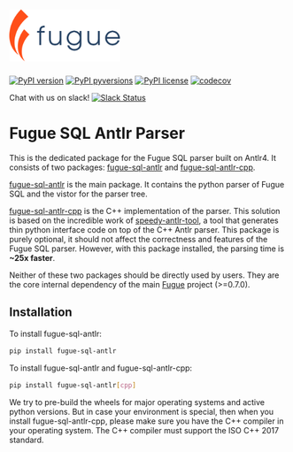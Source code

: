 # <img src="./images/logo.svg" width="200">

[![PyPI version](https://badge.fury.io/py/fugue-sql-antlr.svg)](https://pypi.python.org/pypi/fugue-sql-antlr/)
[![PyPI pyversions](https://img.shields.io/pypi/pyversions/fugue-sql-antlr.svg)](https://pypi.python.org/pypi/fugue-sql-antlr/)
[![PyPI license](https://img.shields.io/pypi/l/fugue-sql-antlr.svg)](https://pypi.python.org/pypi/fugue-sql-antlr/)
[![codecov](https://codecov.io/gh/fugue-project/fugue-sql-antlr/branch/master/graph/badge.svg?token=TRJFPVXS67)](https://codecov.io/gh/fugue-project/fugue-sql-antlr)

Chat with us on slack!
[![Slack Status](https://img.shields.io/badge/slack-join_chat-white.svg?logo=slack&style=social)](http://slack.fugue.ai)

# Fugue SQL Antlr Parser

This is the dedicated package for the Fugue SQL parser built on Antlr4. It consists of two packages: [fugue-sql-antlr](https://pypi.python.org/pypi/fugue-sql-antlr/) and [fugue-sql-antlr-cpp](https://pypi.python.org/pypi/fugue-sql-antlr-cpp/).

[fugue-sql-antlr](https://pypi.python.org/pypi/fugue-sql-antlr/) is the main package. It contains the python parser of Fugue SQL and the vistor for the parser tree.

[fugue-sql-antlr-cpp](https://pypi.python.org/pypi/fugue-sql-antlr-cpp/) is the C++ implementation of the parser. This solution is based on the incredible work of [speedy-antlr-tool](https://github.com/amykyta3/speedy-antlr-tool), a tool that generates thin python interface code on top of the C++ Antlr parser. This package is purely optional, it should not affect the correctness and features of the Fugue SQL parser. However, with this package installed, the parsing time is **~25x faster**.

Neither of these two packages should be directly used by users. They are the core internal dependency of the main [Fugue](https://github.com/fugue-project/fugue) project (>=0.7.0).

## Installation

To install fugue-sql-antlr:

```bash
pip install fugue-sql-antlr
```

To install fugue-sql-antlr and fugue-sql-antlr-cpp:

```bash
pip install fugue-sql-antlr[cpp]
```

We try to pre-build the wheels for major operating systems and active python versions. But in case your environment is special, then when you install fugue-sql-antlr-cpp, please make sure you have the C++ compiler in your operating system. The C++ compiler must support the ISO C++ 2017 standard.

